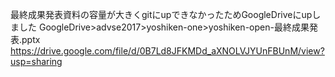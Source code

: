 最終成果発表資料の容量が大きくgitにupできなかったためGoogleDriveにupしました
GoogleDrive>advse2017>yoshiken-one>yoshiken-open-最終成果発表.pptx
https://drive.google.com/file/d/0B7Ld8JFKMDd_aXNOLVJYUnFBUnM/view?usp=sharing